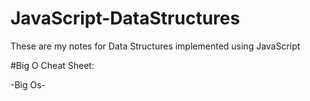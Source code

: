 # JavaScript-DataStructures
These are my notes for Data Structures implemented using JavaScript

#Big O Cheat Sheet:

-Big Os-


